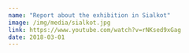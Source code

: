 ```yaml
---
name: "Report about the exhibition in Sialkot"
image: /img/media/sialkot.jpg
link: https://www.youtube.com/watch?v=rNKsed9xGag
date: 2018-03-01
---
```

